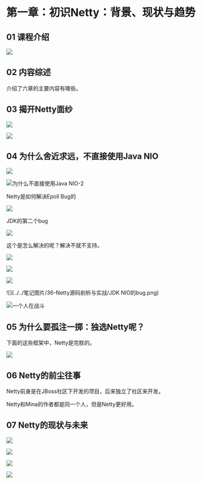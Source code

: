 # 第一章：初识Netty：背景、现状与趋势

## 01 课程介绍

![](../../笔记图片/36-Netty源码剖析与实战/学习目标.png)

## 02 内容综述

介绍了六章的主要内容有哪些。

## 03 揭开Netty面纱

![](../../笔记图片/36-Netty源码剖析与实战/Netty的特点.png)

![](../../笔记图片/36-Netty源码剖析与实战/架构图.png)

## 04 为什么舍近求远，不直接使用Java NIO

![](../../笔记图片/36-Netty源码剖析与实战/为什么不直接使用Java-NIO.png)

![为什么不直接使用Java NIO-2](../../笔记图片/36-Netty源码剖析与实战/为什么不直接使用Java-NIO-2.png)

Netty是如何解决Epoll Bug的

![](../../笔记图片/36-Netty源码剖析与实战/解决epoll-bug.png)

JDK的第二个bug

![](../../笔记图片/36-Netty源码剖析与实战/jdk的第二个bug.png)

这个是怎么解决的呢？解决不就不支持。

![](../../笔记图片/36-Netty源码剖析与实战/jdk的第二个bug的解决.png)

![](../../笔记图片/36-Netty源码剖析与实战/api更强大更友好.png)



![](../../笔记图片/36-Netty源码剖析与实战/自己用NIO实现的可能性.png)

![](../../笔记图片/36-Netty源码剖析与实战/JDK NIO的bug.png)

![一个人在战斗](../../笔记图片/36-Netty源码剖析与实战/一个人在战斗.png)

## 05 为什么要孤注一掷：独选Netty呢？

下面的这些框架中，Netty是完胜的。

![](../../笔记图片/36-Netty源码剖析与实战/其他的网络通信框架.png)

## 06 Netty的前尘往事

Netty前身是在JBoss社区下开发的项目，后来独立了社区来开发。

Netty和Mina的作者都是同一个人，但是Netty更好用。

## 07 Netty的现状与未来

![](../../笔记图片/36-Netty源码剖析与实战/netty的现状.png)

![](../../笔记图片/36-Netty源码剖析与实战/使用Netty的项目.png)

![](../../笔记图片/36-Netty源码剖析与实战/使用Netty的项目2.png)

![](../../笔记图片/36-Netty源码剖析与实战/Netty的趋势.png)
